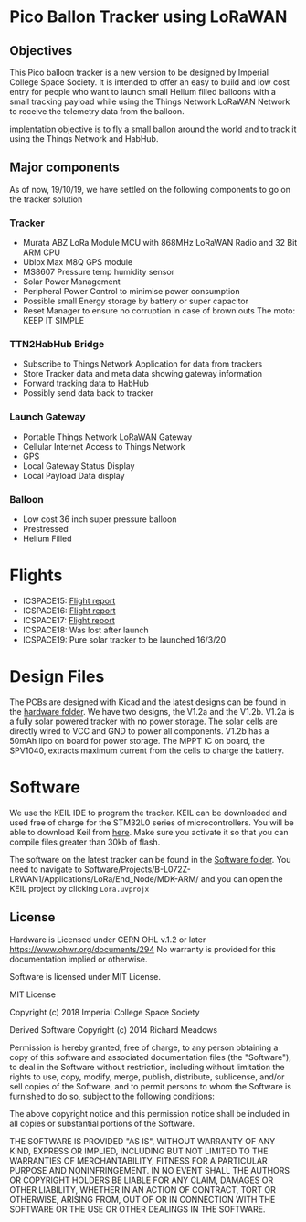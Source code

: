 # Pico Ballon Tracker using LoRaWAN


## Objectives
This Pico balloon tracker is a new version to be designed by Imperial College Space Society. It is intended to offer an easy to build and low cost entry for people who want to launch small Helium filled balloons with a small tracking payload while using the Things Network LoRaWAN Network to receive the telemetry data from the balloon.

 implentation objective is to fly a small ballon around the world and to track it using the Things Network and HabHub.

## Major components
As of now, 19/10/19, we have settled on the following components to go on the tracker solution

### Tracker

* Murata ABZ LoRa Module MCU with 868MHz LoRaWAN Radio and 32 Bit ARM CPU
* Ublox Max M8Q GPS module
* MS8607 Pressure temp humidity sensor
* Solar Power Management
* Peripheral Power Control to minimise power consumption
* Possible small Energy storage by battery or super capacitor
* Reset Manager to ensure no corruption in case of brown outs
The moto: KEEP IT SIMPLE

### TTN2HabHub Bridge

* Subscribe to Things Network Application for data from trackers
* Store Tracker data and meta data showing gateway information
* Forward tracking data to HabHub
* Possibly send data back to tracker

### Launch Gateway

* Portable Things Network LoRaWAN Gateway
* Cellular Internet Access to Things Network
* GPS
* Local Gateway Status Display
* Local Payload Data display

### Balloon

* Low cost 36 inch super pressure balloon
* Prestressed
* Helium Filled


# Flights
* ICSPACE15: [Flight report](https://www.union.ic.ac.uk/guilds/icseds/2020/01/long-range-lora-balloon-tracker-launch-from-london/)
* ICSPACE16: [Flight report](https://www.union.ic.ac.uk/guilds/icseds/2020/02/balloon-flights-to-austria-and-slovakia/)
* ICSPACE17: [Flight report](https://www.union.ic.ac.uk/guilds/icseds/2020/02/balloon-flights-to-austria-and-slovakia/)
* ICSPACE18: Was lost after launch
* ICSPACE19: Pure solar tracker to be launched 16/3/20


# Design Files
The PCBs are designed with Kicad and the latest designs can be found in the [hardware folder]("Current%20Tracker%20Prototype/hardware/Kicad/"). We have two designs, the V1.2a and the V1.2b. V1.2a is a fully solar powered tracker with no power storage. The solar cells are directly wired to VCC and GND to power all components. V1.2b has a 50mAh lipo on board for power storage. The MPPT IC on board, the SPV1040, extracts maximum current from the cells to charge the battery.


# Software
We use the KEIL IDE to program the tracker. KEIL can be downloaded and used free of charge for the STM32L0 series of microcontrollers. You will be able to download Keil from [here](https://www2.keil.com/stmicroelectronics-stm32/mdk). Make sure you activate it so that you can compile files greater than 30kb of flash.

The software on the latest tracker can be found in the [Software folder](Software). You need to navigate to Software/Projects/B-L072Z-LRWAN1/Applications/LoRa/End_Node/MDK-ARM/ and you can open the KEIL project by clicking ``Lora.uvprojx``




## License

Hardware is Licensed under CERN OHL v.1.2 or later https://www.ohwr.org/documents/294 No warranty is provided for this documentation implied or otherwise.

Software is licensed under MIT License.

MIT License

Copyright (c) 2018 Imperial College Space Society

Derived Software  Copyright (c) 2014  Richard Meadows <richardeoin>

Permission is hereby granted, free of charge, to any person obtaining a copy of this software and associated documentation files (the "Software"), to deal in the Software without restriction, including without limitation the rights to use, copy, modify, merge, publish, distribute, sublicense, and/or sell copies of the Software, and to permit persons to whom the Software is furnished to do so, subject to the following conditions:

The above copyright notice and this permission notice shall be included in all copies or substantial portions of the Software.

THE SOFTWARE IS PROVIDED "AS IS", WITHOUT WARRANTY OF ANY KIND, EXPRESS OR IMPLIED, INCLUDING BUT NOT LIMITED TO THE WARRANTIES OF MERCHANTABILITY, FITNESS FOR A PARTICULAR PURPOSE AND NONINFRINGEMENT. IN NO EVENT SHALL THE AUTHORS OR COPYRIGHT HOLDERS BE LIABLE FOR ANY CLAIM, DAMAGES OR OTHER LIABILITY, WHETHER IN AN ACTION OF CONTRACT, TORT OR OTHERWISE, ARISING FROM, OUT OF OR IN CONNECTION WITH THE SOFTWARE OR THE USE OR OTHER DEALINGS IN THE SOFTWARE.



























